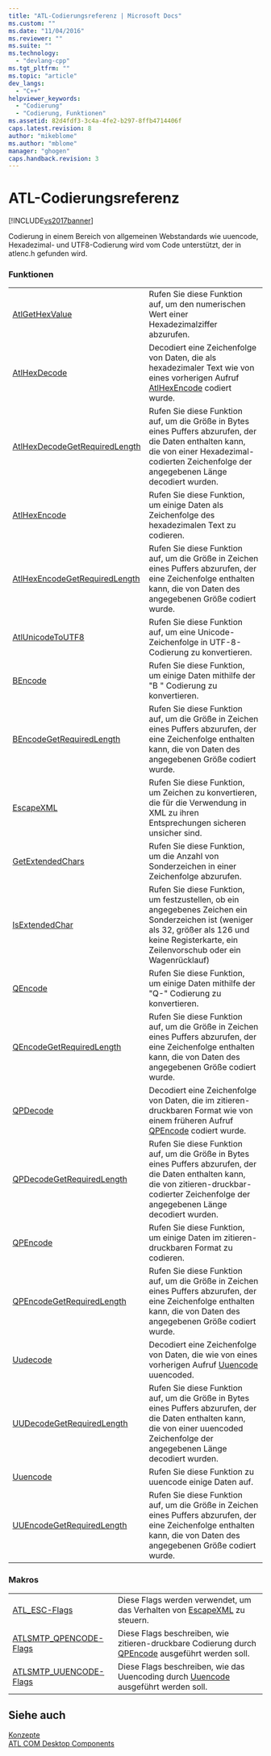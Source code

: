 ```yaml
---
title: "ATL-Codierungsreferenz | Microsoft Docs"
ms.custom: ""
ms.date: "11/04/2016"
ms.reviewer: ""
ms.suite: ""
ms.technology: 
  - "devlang-cpp"
ms.tgt_pltfrm: ""
ms.topic: "article"
dev_langs: 
  - "C++"
helpviewer_keywords: 
  - "Codierung"
  - "Codierung, Funktionen"
ms.assetid: 82d4fdf3-3c4a-4fe2-b297-8ffb4714406f
caps.latest.revision: 8
author: "mikeblome"
ms.author: "mblome"
manager: "ghogen"
caps.handback.revision: 3
---
```

# ATL-Codierungsreferenz
[!INCLUDE[vs2017banner](../assembler/inline/includes/vs2017banner.md)]

Codierung in einem Bereich von allgemeinen Webstandards wie uuencode, Hexadezimal\- und UTF8\-Codierung wird vom Code unterstützt, der in atlenc.h gefunden wird.  
  
### Funktionen  
  
|||  
|-|-|  
|[AtlGetHexValue](../Topic/AtlGetHexValue.md)|Rufen Sie diese Funktion auf, um den numerischen Wert einer Hexadezimalziffer abzurufen.|  
|[AtlHexDecode](../Topic/AtlHexDecode.md)|Decodiert eine Zeichenfolge von Daten, die als hexadezimaler Text wie von eines vorherigen Aufruf [AtlHexEncode](../Topic/AtlHexEncode.md) codiert wurde.|  
|[AtlHexDecodeGetRequiredLength](../Topic/AtlHexDecodeGetRequiredLength.md)|Rufen Sie diese Funktion auf, um die Größe in Bytes eines Puffers abzurufen, der die Daten enthalten kann, die von einer Hexadezimal\-codierten Zeichenfolge der angegebenen Länge decodiert wurden.|  
|[AtlHexEncode](../Topic/AtlHexEncode.md)|Rufen Sie diese Funktion, um einige Daten als Zeichenfolge des hexadezimalen Text zu codieren.|  
|[AtlHexEncodeGetRequiredLength](../Topic/AtlHexEncodeGetRequiredLength.md)|Rufen Sie diese Funktion auf, um die Größe in Zeichen eines Puffers abzurufen, der eine Zeichenfolge enthalten kann, die von Daten des angegebenen Größe codiert wurde.|  
|[AtlUnicodeToUTF8](../Topic/AtlUnicodeToUTF8.md)|Rufen Sie diese Funktion auf, um eine Unicode\-Zeichenfolge in UTF\-8\-Codierung zu konvertieren.|  
|[BEncode](../Topic/BEncode.md)|Rufen Sie diese Funktion, um einige Daten mithilfe der "B " Codierung zu konvertieren.|  
|[BEncodeGetRequiredLength](../Topic/BEncodeGetRequiredLength.md)|Rufen Sie diese Funktion auf, um die Größe in Zeichen eines Puffers abzurufen, der eine Zeichenfolge enthalten kann, die von Daten des angegebenen Größe codiert wurde.|  
|[EscapeXML](../Topic/EscapeXML.md)|Rufen Sie diese Funktion, um Zeichen zu konvertieren, die für die Verwendung in XML zu ihren Entsprechungen sicheren unsicher sind.|  
|[GetExtendedChars](../Topic/GetExtendedChars.md)|Rufen Sie diese Funktion, um die Anzahl von Sonderzeichen in einer Zeichenfolge abzurufen.|  
|[IsExtendedChar](../Topic/IsExtendedChar.md)|Rufen Sie diese Funktion, um festzustellen, ob ein angegebenes Zeichen ein Sonderzeichen ist \(weniger als 32, größer als 126 und keine Registerkarte, ein Zeilenvorschub oder ein Wagenrücklauf\)|  
|[QEncode](../Topic/QEncode.md)|Rufen Sie diese Funktion, um einige Daten mithilfe der "Q\-" Codierung zu konvertieren.|  
|[QEncodeGetRequiredLength](../Topic/QEncodeGetRequiredLength.md)|Rufen Sie diese Funktion auf, um die Größe in Zeichen eines Puffers abzurufen, der eine Zeichenfolge enthalten kann, die von Daten des angegebenen Größe codiert wurde.|  
|[QPDecode](../Topic/QPDecode.md)|Decodiert eine Zeichenfolge von Daten, die im zitieren\-druckbaren Format wie von einem früheren Aufruf [QPEncode](../Topic/QPEncode.md) codiert wurde.|  
|[QPDecodeGetRequiredLength](../Topic/QPDecodeGetRequiredLength.md)|Rufen Sie diese Funktion auf, um die Größe in Bytes eines Puffers abzurufen, der die Daten enthalten kann, die von zitieren\-druckbar\-codierter Zeichenfolge der angegebenen Länge decodiert wurden.|  
|[QPEncode](../Topic/QPEncode.md)|Rufen Sie diese Funktion, um einige Daten im zitieren\-druckbaren Format zu codieren.|  
|[QPEncodeGetRequiredLength](../Topic/QPEncodeGetRequiredLength.md)|Rufen Sie diese Funktion auf, um die Größe in Zeichen eines Puffers abzurufen, der eine Zeichenfolge enthalten kann, die von Daten des angegebenen Größe codiert wurde.|  
|[Uudecode](../Topic/UUDecode.md)|Decodiert eine Zeichenfolge von Daten, die wie von eines vorherigen Aufruf [Uuencode](../Topic/UUEncode.md) uuencoded.|  
|[UUDecodeGetRequiredLength](../Topic/UUDecodeGetRequiredLength.md)|Rufen Sie diese Funktion auf, um die Größe in Bytes eines Puffers abzurufen, der die Daten enthalten kann, die von einer uuencoded Zeichenfolge der angegebenen Länge decodiert wurden.|  
|[Uuencode](../Topic/UUEncode.md)|Rufen Sie diese Funktion zu uuencode einige Daten auf.|  
|[UUEncodeGetRequiredLength](../Topic/UUEncodeGetRequiredLength.md)|Rufen Sie diese Funktion auf, um die Größe in Zeichen eines Puffers abzurufen, der eine Zeichenfolge enthalten kann, die von Daten des angegebenen Größe codiert wurde.|  
  
### Makros  
  
|||  
|-|-|  
|[ATL\_ESC\-Flags](../Topic/ATL_ESC%20Flags.md)|Diese Flags werden verwendet, um das Verhalten von [EscapeXML](../Topic/EscapeXML.md) zu steuern.|  
|[ATLSMTP\_QPENCODE\-Flags](../Topic/ATLSMTP_QPENCODE%20Flags.md)|Diese Flags beschreiben, wie zitieren\-druckbare Codierung durch [QPEncode](../Topic/QPEncode.md) ausgeführt werden soll.|  
|[ATLSMTP\_UUENCODE\-Flags](../Topic/ATLSMTP_UUENCODE%20Flags.md)|Diese Flags beschreiben, wie das Uuencoding durch [Uuencode](../Topic/UUEncode.md) ausgeführt werden soll.|  
  
## Siehe auch  
 [Konzepte](../atl/active-template-library-atl-concepts.md)   
 [ATL COM Desktop Components](../atl/atl-com-desktop-components.md)